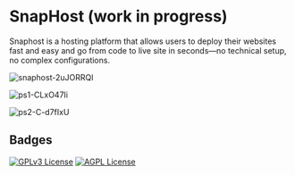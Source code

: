 # SnapHost  (work in progress)
Snaphost is a hosting platform that allows users to deploy their websites fast and easy and go from code to live site in seconds—no technical setup, no complex configurations.

![snaphost-2uJORRQl](https://github.com/user-attachments/assets/d9016653-b88a-49d7-81f2-d58a69880eda)

![ps1-CLxO47Ii](https://github.com/user-attachments/assets/9c87f43e-6ddf-4bce-81c8-533bc994b5a1)

![ps2-C-d7fIxU](https://github.com/user-attachments/assets/6a0bfd50-4010-430e-a387-c1fe18f50b99)


## Badges

[![GPLv3 License](https://img.shields.io/badge/License-GPL%20v3-yellow.svg)](https://opensource.org/licenses/)
[![AGPL License](https://img.shields.io/badge/license-AGPL-blue.svg)](http://www.gnu.org/licenses/agpl-3.0)
